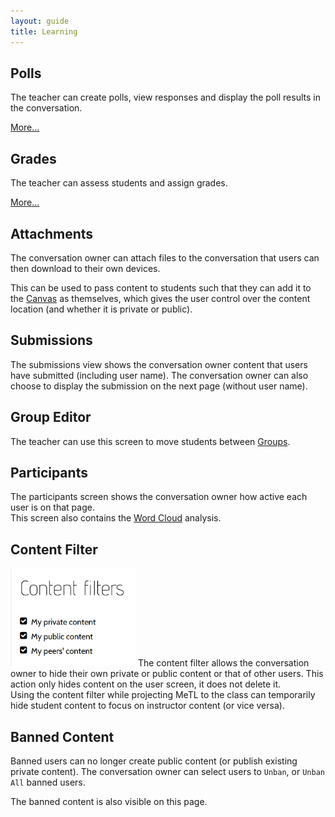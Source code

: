 ```yaml
---
layout: guide
title: Learning
---
```


## Polls

The teacher can create polls, view responses and display the poll results in the conversation.

[More...](guide-polls.html)

## Grades

The teacher can assess students and assign grades.

[More...](guide-grades.html)

## Attachments

The conversation owner can attach files to the conversation that users can then download to their own devices.

<div class="tip">This can be used to pass content to students such that they can add it to the <a href="guide.html#conversation-interface">Canvas</a> as themselves, 
which gives the user control over the content location (and whether it is private or public).</div>

## Submissions

The submissions view shows the conversation owner content that users have submitted (including user name). 
The conversation owner can also choose to display the submission on the next page (without user name).

## Group Editor

The teacher can use this screen to move students between [Groups](guide-groups.html).  

## Participants

The participants screen shows the conversation owner how active each user is on that page.  
This screen also contains the [Word Cloud](guide-word-cloud.html) analysis. 

## Content Filter

<img src="images/content-filter.png" alt="Content filter" width="200" class="text-image"/>
The content filter allows the conversation owner to hide their own private or public content or that of other users. 
This action only hides content on the user screen, it does not delete it. 

<div class="tip">Using the content filter while projecting MeTL to the class can temporarily hide student content to focus on instructor content (or vice versa).</div>

## Banned Content

Banned users can no longer create public content (or publish existing private content).
The conversation owner can select users to `Unban`, or `Unban All` banned users.

The banned content is also visible on this page. 